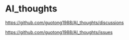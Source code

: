 # AI_thoughts

https://github.com/guotong1988/AI_thoughts/discussions

https://github.com/guotong1988/AI_thoughts/issues
